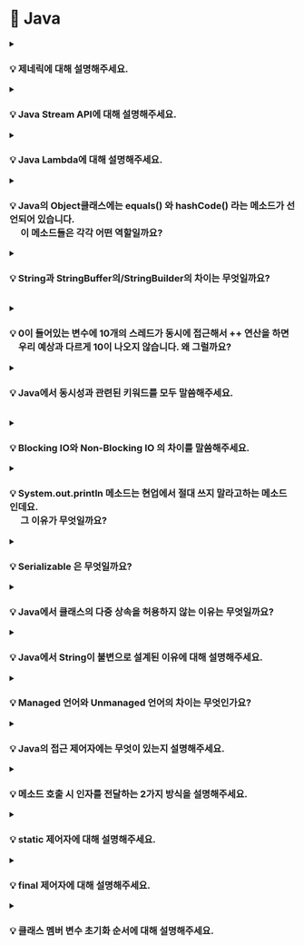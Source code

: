 # 📃 Java


<details>
<summary><strong><h3> 💡 제네릭에 대해 설명해주세요. </h3></strong></summary>
<div markdown="1">

    클래스나 메소드에서 사용할 내부 데이터 타입을 컴파일 시에 미리 지정하는 방법

### 📌 제네릭은 왜 사용하나요?
- 제네릭은 컴파일 타임에 타입 검사를 실행하기 때문에, <strong>런타임에 타입 안정성</strong>을 보장한다.  
    (런타임에 발생할 수 있는 ClassCastException을 컴파일 타임에서 체크 가능)

- 제네릭은 미리 타입을 지정하기 때문에, 런타임 시점에서 반환 값에 대한 타입 변환 및 타입 검사에 들어가는 오버헤드를 줄일 수 있다.

<br>

### 📌 제네릭의 변성에 대해 설명해주세요.

    🔥 제네릭은 기본적으로 무공변이다.

    어떠한 T 타입의 공변성을 허용하려면 <? extend T>를 사용한다.
    어떠한 T 타입의 반공변성을 허용하려면 <? super T>를 사용한다.

<br>

### 📌변성과 공변/반공변/무공변에 대해 설명해주세요.

<strong>변성</strong>은 타입의 상속 계층 관계에서 서로 다른 타입 간에 어떤 관계가 있는지를 나타태는 지표이다.

<br>

<strong>공변</strong> : `S` 가 `T` 의 하위 타입이면,
`List<S>` 는 `List<T>` 의 하위 타입이다.

<strong>반공변</strong> : `S` 가 `T`의 하위 타입이면,
T[] 는 S[] 의 하위 타입이다. (공변의 반대) 
`List<T>` 는 `List<S>` 의 하위 타입이다. (공변의 반대)

<strong>무공변</strong> : `S` 와 `T` 는 서로 관계가 없다.
`List<S>` 와 `List<T>` 는 서로 다른 타입이다.

<br>

</div>
</details>

<details>
<summary><strong><h3> 💡 Java Stream API에 대해 설명해주세요.</h3></strong></summary>
<div markdown="1">
</div>

    Stream API는 컬렉션 / 배열에 저장된 요소들을 하나씩 참조하면서 반복적으로 처리할 수 있는 기능을 제공한다.


<br>

### 📌 Java Stream API의 특징에는 무엇이 있나요?


### 1️⃣ 원본의 데이터를 변경하지 않는다.
    Stream API는 원본 데이터를 복사하여 별도의 Stream을 생성하기 때문에 원본 데이터를 변경하지 않는다.


### 2️⃣ Stream은 일회용이다.

    재 사용이 가능한 Collection과 달리, Stream API는 일회용이다.  

만약 닫힌 Stream을 재 사용한다면 IllegalStateException이 발생하게 되므로, 재 사용이 필요한 경우에는 Stream을 다시 생성해주어야 한다.

<br>


### 3️⃣ 내부 반복으로 작업을 처리한다.
외부 반복을 통해 작업하는 Collection과 달리, Stream은 <strong>내부 반복</strong>을 통해 작업을 수행한다.

![Alt text](image-2.png)

    🔥 내부 반복자는 멀티 코어 CPU를 최대한 활용하기 위해, 요소들을 분배시켜 병렬적으로 작업 할 수 있다.

![Alt text](image-3.png)

<br>

### 4️⃣ Stream은 쉬운 병렬 처리를 지원한다.
    parallelStream() 메소드를 호출하여 병렬 Stream을 생성함으로써 손쉽게 병렬 처리할 수 있다.


### 5️⃣ Stream은 지연 연산을 수행한다.

    데이터 처리를 필요로 할 때까지 연산을 지연시키고, 필요한 연산만 수행하여 성능을 최적화할 수 있다.

<br>

스트림 파이프라인을 실행하게 되면 JVM은 곧바로 스트림 연산을 실행시키지 않는다.  

<br>


최소한의 필수적인 작업만을 수행하고자, 즉 지연 연산을 위한 준비작업을 수행한다. 
1. 스트림 파이프라인이 어떠한 중간 연산과 최종 연산으로 구성 되어 있는지 검사한다.  

2. 검사 결과를 바탕으로 JVM은 어떠한 방식으로 최적화를 진행할지 미리 계획하고, 그 계획에 따라 스트림의 개별 요소에 대한 스트림 연산을 수행하게 된다.
   
<br>

🔥 스트림에서 제공하는 최적화 전략으로는 <strong>루프 퓨전</strong>과 <strong>쇼트 서킷</strong>이 대표적이다.

<br>
<details>
<summary><strong>[루프 퓨전]</strong></summary>
<div markdown="1">

<br>

    Stream 파이프라인에서 연속적으로 체이닝된 복수의 스트림 연산을 하나의 연산 과정으로 병합시키는 방법
</div>
</details>

<br>
<details>
<summary><strong>[쇼트 서킷]</strong></summary>
<div markdown="1">
<br>

    불필요한 연산을 의도적으로 수행하지 않음으로써 실행 속도를 높이는 기법
    
    Ex) limit과 같은 쇼트 서킷 연산을 활용하여 스트림의 일부 요소들에 대한 연산을 완전히 생략한다.


<br>

</div>
</details>

<br>
<br>


### 📌 Stream과 for-loop의 성능 차이를 비교해 주세요.

    🔥 일반적으로 for-loop이 Stream보다 빠르다.


<br>

**🤷🏻‍♀️ 왜 for문이 더 빠를까?**

1. Stream은 <strong>매개변수를 통한 값 복사</strong>를 통해 원본 데이터의 불변성을 지원한다.  

    이로 인해 메모리 사용 증가, 복사로 인한 오버헤드 등으로 속도가 상대적으로 느리다.

<br>

2. <strong>Stream은 내부 최적화가 상대적으로 부족하다.</strong> 
   
    for-loop는 오래 전부터 사용되온 문법이기 때문에,
    for-loop에 대한 JIT Compiler의 내부 최적화가 잘 되어있는 반면
    
    Stream은 Java8 이후에 도입된 기능으로, 상대적으로 내부 최적화가 부족하기 때문이다.

<br>

### Stream 사용 시, for-loop 대비 속도 손실을 줄이려면

✅ Collection이 되는 스트림 소스의 크기가 충분히 크거나,     

✅ 컴퓨팅 연산이 CPU-intensive할 정도로 비용이 매우 비싸거나,    

✅ 병렬 스트림을 사용한다면, 스트림 소스인 Collection은 split하기 쉬운 자료 구조여야 하며, 연산이 stateful하지 않아야 한다.

<br>

🔥 가독성 / 유지 보수의 측면과 성능적인 측면을 고려해서 for-loop 또는 Stream을 선택해 사용하자.

<br>
</details>


<details>
<summary><strong><h3> 💡 Java Lambda에 대해 설명해주세요. </h3></strong></summary>
<div markdown="1">
<br>
    
    🔥 함수를 하나의 식으로 표현한 것

<br>

-  **[특징]**
   - 람다식 내에서 사용되는 지역변수는 final이 붙지 않아도 상수로 간주된다.
   - 람다식으로 선언된 변수 명은 다른 변수명과 중복될 수 없다.

<br>

-  **[장점]**  

   <strong> 🤷🏻‍♀️ Java Lambda는 왜 만들어졌고, 어느 때 주로 사용할까요? </strong>

   - 개발자의 의도가 명확히 드러나 가독성이 높아진다.
   - 함수를 만드는 과정 없이 한번에 처리할 수 있어 생산성이 높아진다.
   - 병렬 처리가 용이하다.

<br>

- **[단점]**
  -  람다를 사용하면서 만든 익명 함수는 재 사용이 불가능하다.
  - 디버깅 시 함수 콜 스택 추적이 다소 어렵다

<br>
<br>

### 📌 람다가 사용하는 지역변수는 왜 Effectively Final 이어야 하는가?

<br>

    🔥 지역 변수가 스택에 저장되기 때문에 람다식에서 외부 지역 변수 값을 바로 참조하는 것에 제약이 있어 복사된 값을 이용하게 되는데,   
       이때, 멀티 쓰레드 환경에서 복사 될/복사된 값이 변경 가능 할 경우 이로 인한 동시성 이슈에 대응할 수 없기 때문이다.

<br>
<br>


람다식에는 다음과 같은 규칙이 존재한다.

    1️⃣ 람다식은 외부 block 에 있는 변수에 접근할 수 있다.
    2️⃣ 외부 block 에 있는 변수가 지역 변수 일 경우 final 혹은 *effectively final 인 경우에만 접근이 가능하다

<br>

<details>
<summary><strong>[effectively final]</strong></summary>
<div markdown="1">

<br>

Java 8 에 추가된 syntactic sugar 일종으로, 초기화 된 이후 값이 한번도 변경되지 않았다면 effectively final 이라고 할 수 있다. 


effectively final 변수는 final 키워드가 붙어있지 않았지만 final 키워드를 붙힌 것과 동일하게 컴파일러에서 처리한다. 

</div>
</details>


<br>
<br>


외부 변수로 지역 변수를 이용하는 람다식(Local Capturing lambda)은 다음과 같은 특징이 있다.

<strong>1️⃣ 람다식에서 사용되는 외부 지역 변수는 복사본이다.</strong>   

    → 메소드 내 지역 변수를 참조하는 람다식을 리턴하는 메소드가 있을 경우, 메소드 block 이 끝나면 지역 변수가 스택에서 제거 되므로 추후에 람다식이 수행될 때 참조할 수 없다.
    → 지역 변수를 관리하는 스레드와 람다식이 실행되는 스레드가 다를 수 있다.

<br>

<strong>2️⃣ 🔥 final 혹은 effectively final인 지역 변수만 람다식에서 사용할 수 있다. </strong>

    람다식이 어떤 쓰레드에서 수행될지는 미리 알 수 없다. 
    이 얘기는 곧 외부 지역 변수를 다루는 쓰레드와 람다식이 수행되는 쓰레드가 다를 수 있다는 의미이다.
    
    지역 변수 값을 제어하는 스레드 A, 람다식을 수행되는 스레드 B 가 있다고 가정했을 때 문제는 다음과 같다.

    🙄 람다식에서 사용되는 외부 지역 변수 값이 가장 최신 값으로 복사되어 전달 됐는지 확신할 수 없다.
    왜냐하면 지역 변수는 변경될 수 있고, 지역 변수를 스레드 간에 동기화 해주는 것은 불가능 하기 때문이다. 

    이러한 문제점을 피하기 위해 람다에서 사용되는 외부 지역 변수는 전달되는 복사본이 변경되지 않은 최신 값 임을 보장하기 위해 fianl 혹은 effectively final 이어야 한다.


<br>

</div>
</details>



<details>
<summary><strong><h3> 💡 Java의 Object클래스에는 equals() 와 hashCode() 라는 메소드가 선언되어 있습니다.   
<br> &nbsp;&nbsp; &nbsp; 이 메소드들은 각각 어떤 역할일까요? </h3></strong></summary>
<div markdown="1">

<br>

    equals()는 두 객체의 동일성을 판별한다.
    hashCode()는 객체의 주소를 해싱하여 해시 값을 만든 후 반환한다.

- 두 객체의 <strong>주소</strong>가 같다면 두 객체는 <strong>동일</strong>하다.  
-  두 객체의 <strong>논리적 지위</strong>가 같다면 두 객체는 <strong>동등</strong>하다.

<br>

### 📌hashCode() 를 잘못 오버라이딩하면 Hash Collection의 성능이 떨어질 수가 있습니다. <br> &nbsp; &nbsp; &nbsp;어떤 케이스일 때 그럴 수 있을까요?

    equals()만 오버라이딩 한 경우, 두 객체가 equals()로 동등하지만 hashCode() 값이 다르다면 서로 다른 버킷에 저장될 수 있다.  
    ➡ 버킷에 저장되는 객체의 수 증가 
    ➡ equals() 비교를 수행하는 불필요한 연산도 증가
    ➡ Hash Collection의 조회 성능 저하


🔥 따라서, equals() 메서드를 오버라이딩한 경우에는 반드시 hashCode() 메서드도 함께 오버라이딩 해야한다.

<br>

<details>
<summary><strong>[ Hash Collection과 Hash 충돌 ]</strong></summary>
<div markdown="1">
<br>

Hash Collection은 **<key, value>** 형태로 데이터를 저장한다. 

버킷의 크기(M)는 한정되어 있기 때문에  **`hashCode()`** 를 이용해 key 값을 기준으로 만들어진 해시 값을 M으로 나눈 나머지를 버킷의 인덱스로 사용한다

`int index = x.hashCode() % M;`

<br>

따라서, **해시 충돌**이 발생할 수 있다. 

해시 충돌이 발생할 경우,

- jdk 8 이전 : Linked List 활용한다.

![Alt text](image-4.png)

<br>

- jdk 8 이후: Linked List와 Red Black Tree를 활용한다.  
(충돌 개수가 8개 초과이면 Tree로 변경,    
 &nbsp; 충돌 개수가 6개 미만이면 Linked List로 변경)

![Alt text](image-5.png)


<br>

버킷의 특정 인덱스에 해시 충돌이 존재하는 경우, **`equals()`** 메소드가 사용된다.

<br>

✅ 해시 충돌 상황에서, 객체를 삽입하는 경우

- equals()가 true인 객체가 있다면 해당 객체를 덮어쓴다.  
- equals()가 true인 객체가 없다면, 해당 Entry를 추가한다.  

<br>

✅ 해시 충돌 상황에서, 객체를 조회하는 경우

- equals()가 true인 객체가 있다면 해당 객체를 반환한다.  
- equals()가 true인 객체가 없다면, null을 반환한다.  

<br>
<br>
<br>

</div>
</details>

</div>
</details>


<details>
<summary><strong><h3> 💡 String과 StringBuffer의/StringBuilder의 차이는 무엇일까요?  </h3></strong></summary>
<div markdown="1">

<br>

    String은 불변 클래스이기 때문에 매 연산 시마다 새로운 문자열을 가진 String 인스턴스가 생성되지만,

    StringBuffer / StringBuilder는 가변 클래스이기 때문에 새로운 인스턴스의 생성 없이 문자열 연산이 가능하다.

<br>
<details>
<summary><strong>[ 더 알아보기 ]</strong></summary>
<div markdown="1">
<br>

String 자료형 만으로도, +연산이나 concat()으로 문자열을 추가할 수 있다.   
하지만, 기본적으로 **String 객체는 불변 클래스**이기 때문에 concat()은 동작 수행 후 매번 새로운 String 인스턴스를 반환하고,  
이는 자원 낭비와 성능 저하를 야기한다.

<br>

StringBuffer나 StringBuilder의 경우 버퍼의 크기를 유연하게 조절하는 **가변 클래스**이다.  
두 클래스는 내부적으로 버퍼(buffer)라고 하는 독립적인 공간을 가지기 때문에 버퍼 내에서 문자열 연산을 할 수 있도록 설계되어 있다.  
따라서, 자원 낭비가 없고, 연산 속도도 매우 빠르다는 특징이 있다.  
</div>
</details>

<br>
<details>
<summary><strong>[ 성능을 고려한 문자열 자료형 선택 ]</strong></summary>
<div markdown="1">
<br>

StringBuffer나 StringBuilder를 생성할 경우, buffer의 크기를 지정해줘야 한다.

StringBuffer나 StringBuilder에서 문자열 연산을 할 경우, 마찬가지로 버퍼의 크기를 조절하는 내부적인 연산이 필요하므로,  
많은 양의 문자열 수정이 아니라면 String 객체를 사용하는것이 오히려 나을 수 있다.  
또한, String 클래스는 크기가 고정되어 있으므로 단순한 조회 연산에서는 StringBuffer나 StringBuilder 클래스보다 빠르다.

즉, 문자열 연산 작업이 많을 경우에는 StringBuffer나 StringBuilder를, 그렇지 않은 경우에는 String을 사용하는 것이 좋다.
</div>
</details>

<br>

### 📌 StringBuffer와 StringBuilder의 차이는 무엇일까요?

<br>
    
     ✅ StringBuffer는 동기화를 지원하므로, 멀티 스레드 환경에서 안전하다.
     ✅ StringBuilder는 동기화를 지원하지 않으므로, 싱글 스레드 환경에서의 사용을 가정한다.

<br>

<strong> 🔥 StringBuffer는 메소드에서 synchronized 키워드를 사용하기 때문이다.</strong>
<br>
<details>
<summary><strong>[ Java의 synchronized 키워드 ]</strong></summary>
<div markdown="1">
<br>

synchronized 키워드는 여러 스레드가 동시에 공유 자원에 접근할려고 할 때,   
현재 데이터를 사용하고 있는 스레드를 제외한 나머지 스레드들이 데이터에 접근할 수 없도록 막는 역할을 수행한다.
</div>
</details>


<br>
<br>

### 📌 왜 동기화(synchronized)가 걸려있으면 느린걸까요?
<br>

동기화된 코드 블록이나 메서드는 여러 스레드 간에 상호배제를 위해 <strong>락(lock)</strong>을 사용한다.

1️⃣ 락을 획득하고 반환하는 과정, 스레드 간의 대기 및 깨움 작업 등은 프로그램의 실행 속도를 느리게 만들 수 있다.   

2️⃣ 동기화된 코드에서는 스레드 간의 경합이 발생하여 성능에 영향을 미칠 수 있다.

<br>

### 📌 싱글 스레드로 접근한다는 가정하에선 "StringBuffer" 와 "StringBuilder" 의 성능이 똑같을까요?
    
<br>    


싱글 스레드에서는 스레드 간의 경합이 발생하지 않지만, synchronized 키워드로 동기화된 블록에 진입할 경우,  
<strong>여전히 락을 획득하고 작업을 수행한 후 락을 반환하는 과정</strong>을 거치기 때문에 추가적인 <strong>오버헤드</strong>를 초래한다.

<br>

🔥 따라서, 싱글 스레드 환경에서는 StringBuilder의 성능이 더 좋다.

<br>

    🤷🏻‍♀️ 흐음 포인트)

    싱글 스레드 환경이거나, 비동기를 사용할 일이 없으면 StringBuilder를 쓰는 것이 이상적이라 할 수 있다.
    하지만 현업에서, 자바 어플리케이션은 대부분 멀티 스레드 환경에서 돌아가기 때문에 Thread Safe를 지원하는 StringBuffer로 통일하여 코딩하는것이 좋다. 
    (StringBuffer 와 StringBuilder 속도 차이는 미미하다고 한다.)

</div>
</details>

<br>


<details>
<summary><strong><h3> 💡 0이 들어있는 변수에 10개의 스레드가 동시에 접근해서 ++ 연산을 하면 <br> &nbsp; &nbsp; 우리 예상과 다르게 10이 나오지 않습니다. 왜 그럴까요? </h3></strong></summary>
<div markdown="1">

    🔥 여러 스레드가 동시에 변수에 접근하여 증가 연산을 수행할 때, 
       경쟁 상태(race condition)로 인해 예상과 다른 결과가 나타날 수 있다.

<br>
    
### 📌 경쟁 상태는 무엇인가요?
    
    🔥 경쟁 상태는 여러 스레드가 공유된 자원에 동시에 접근할 때 발생하는 문제이다.

    예를 들어, 여러 스레드가 동시에 변수에 접근하여 값을 증가시키는 경우,
    스레드 간의 실행 순서나 시간 차 등에 따라 의도하지 않은 결과가 발생할 수 있다.
    
<br>


### 📌 ++ 연산은 구체적으로 어떤 행위들로 이루어져 있을까요?

++ 연산은 다음 세 가지 단계로 구성된다.
  
   1. 메모리에서 해당 값을 가져온다.  
   2. 해당 값에 1을 더한다.  
   3. 더한 값을 메모리에 덮어 씌운다.  

<br>

➡ 이 단계들은 각각의 스레드에 의해 수행되지만, 스레드들은 **동시에** 이러한 단계를 수행한다.  
➡  따라서, 이러한 상황에서 **스레드 간의 실행 순서와 시간 차**에 따라 예상과 다른 결과가 나타날 수 있다.

<br>

### 📌 이 문제를 해결하려면 어떻게 해야할까요?

    🔥 경쟁 상태를 해결하기 위해 동기화 기법을 사용할 수 있다.

**동기화**를 통해 스레드 간 **상호 배제**를 보장하고, 정확한 실행 순서를 유지할 수 있다.     
<br>

예를 들면, **상호 배제**를 위해 **락(lock)** 이라는 동기화 기법을 사용하여 한 번에 하나의 스레드만 변수에 접근하도록 제어할 수 있다.   
(+ 다른 동기화 기법으로는 세마포어와, 뮤텍스가 있다.)


<br>

### 📌 `synchronized` 키워드는 이 문제를 어떻게 해결하는걸까요?

    1️⃣ `synchronized` 키워드를 사용하면 메소드나 코드 블록을 동기화할 수 있다.  
    2️⃣ 동기화된 메소드나 코드 블록에는 오직 하나의 스레드만 접근할 수 있으며, 다른 스레드는 대기 상태에 있게 된다.  
    3️⃣ 진입한 스레드가 연산을 수행하고 나면, 다른 스레드들은 대기 상태에서 벗어나서 순차적으로 실행된다.  

    ➡ 이를 통해 스레드 간의 경쟁 상태를 방지하고, 정확한 실행 순서를 유지할 수 있다.

<br>
<br>

</div>
</details>

<details>
<summary><strong><h3> 💡 Java에서 동시성과 관련된 키워드를 모두 말씀해주세요. </h3></strong></summary>
<div markdown="1">

    🔥 동시성과 관련된 예약어에는 synchronized와 volatile가 있다.

<br>

### 📌 **`volatile` 키워드는 어떤 키워드일까요?**

<br>

volatile 키워드는 변수를 '**Main Memory**에 저장하겠다고 명시하는 것이다.  
→ avolatile 키워드는 Java 변수를 Main Memory에 저장하고, 읽어오기 때문에, **변수 값 불일치 문제**를 해결할 수 있다. **(가시성 보장 O)**

<br>

### 📌 **`volatile`** 키워드는 `가시성`을 보장해준다고 하는데, 이게 어떤 말일까요?

<br>

**🤷🏻‍♀️ `volatile` 키워드를 사용하지 않는다면?**

멀티 스레드 환경에서는 작업을 수행하는 동안, `성능 향상`을 위해 Main Memory에서 읽은 변수 값을 CPU Cache에 저장한다.  
따라서, 각 CPU Cache에 저장된 값이 다르기 때문에 스레드가 변수 값을 읽어올 때 **변수 값 불일치 문제**가 발생하게 된다. **(가시성 보장 X)**

![Alt text](image-7.png)


<br>


**[ 동기화의 기능 ]**

1. 배타적 실행을 보장한다. (**상호 배제** ⇒ **`syncronized`**)

2. 한 스레드에서 발생한 변수의 변경 사항이 다른 스레드에게 즉시 반영되어        
    최신 값을 얻을 수 있도록 한다. (**가시성** ⇒ **`volatile`**)

🔥  
**`syncronized`** **상호 배제**와 **가시성**을 모두 지원한다.  
⇒ lock을 통해 상호 배제 지원  
⇒ 코드 블록에 진입하기 전 CPU Cache와 Main Memory 값을 동기화 하여 가시성 지원

**`volatile` 가시성**만을 지원한다.  
⇒ 변수에 대한 read / write작업이 **Main Memory**에서 이루어짐을 명시하여 가시성 지원


<br>

### 📌 volatile은 어떤 상황에서 쓸 수 있을까요?

   1. 멀티 스레드 환경에서 하나의 스레드만 변수를 read / write하고, 나머지 스레드는 read만 하는 상황에서   
**가시성**을 보장해야 할 때 사용한다.  
    ⇒  여러 스레드가 write하는 상황에서 **`volatile`** 는 적합하지 않으며, 이 경우 **`synchronized`** 를 사용해 상호 배제를 보장해야 한다.

   2. CPU Cache보다 Main Memory 에서 read / wirte 비용이 더 크기 때문에 **가시성**을 보장해야 하는 경우에만 **`volatile`** 를 사용하는 것이 좋다.


   3. **`volatile`** 로 선언된 변수가 있는 코드는 최적화되지 않으므로, **가시성**이 중요한 경우에만 사용하는 것이 좋다.


</div>
</details>

<br>


<details>
<summary><strong><h3> 💡 Blocking IO와 Non-Blocking IO 의 차이를 말씀해주세요. </h3></strong></summary>
<div markdown="1">
<br>

    어떤 스레드가 I/O 작업을 요청한 경우,
    Blocking I/O ➡ I/O 작업이 완료될 때까지 대기하면서 다른 작업을 수행하지 못한다.
    Non-Blocking I/O ➡ I/O 작업을 시작한 후에도 다른 작업을 수행할 수 있다.

<br>

### 📌 Blocking I/O 가 일어나면 스레드에는 무슨 일이 생길까요?

    1️⃣ 스레드가 블로킹 I/O 작업을 요청한다.
    2️⃣ 커널은 I/O 작업을 시작하도록 요청받는다.
    3️⃣ 해당 스레드는 I/O 작업의 완료를 기다리는 동안 대기 상태에 머무르게 된다.  
    4️⃣ I/O 작업이 완료되면 커널은 스레드에게 작업 결과를 반환한다.
    5️⃣ 스레드는 작업 결과를 받아온 후 다음 동작을 수행한다.  


<br>

### 📌 스레드가 멈춰있는 동안 CPU는 어떻게 될까요?  

<br>

### 🤷🏻‍♀️ 블로킹 I/O가 발생하여 스레드가 대기 상태에 머물러 있는 동안..
<hr>

### **싱글 스레드 환경에서는,**  
다른 작업을 수행할 수 있는 스레드가 없으므로, **CPU는 아무 작업도 수행하지 않는다.**    
I/O 작업이 완료되면 스레드는 작업 결과를 받아온 후 다음 동작을 수행한다.

<br>

### **멀티 스레드 환경에서는,**  
CPU는 **다른 실행 가능한 스레드에게 CPU 시간을 할당하여 다른 작업을 수행한다.**    
I/O 작업이 완료된 스레드는 실행 대기 상태로 전환되어 CPU 시간을 기다리다가,  
CPU 스케줄러가 해당 스레드에게 CPU 시간을 할당할 때, 작업 결과를 받아온 후 다음 동작을 수행한다.

<br>

### 📌 스레드를 늘리면 단점이 무엇일까요?

- 자원 사용량 증가
- 컨텍스트 스위칭 비용 증가
- 관리 및 디버깅의 어려움


<br>

<details>
<summary><strong>[ 톰캣은 어떻게 Blocking I/O 방식을 사용하면서도 CPU 활용을 향상 시키고,  많은 스레드 사용의 단점을 극복했을까? ]</strong></summary>
<div markdown="1">

<br>

**톰캣은 일반적으로 Blocking I/O 방식을 사용하기 때문에 CPU 활용을 향상시키기 위해 수백 개의 스레드를 활용한다.**

그러나 스레드를 너무 많이 생성하는 것은 위와 같은 단점을 가질 수 있다.

이를 극복하기 위해 톰캣은 **스레드 풀(Thread Pool)** 을 활용한다.  
스레드 풀을 통해 미리 생성된 스레드들을 관리하고, 요청이 들어올 때마다 해당 스레드를 할당하여 작업을 처리한다.   
작업 처리가 완료되면 스레드는 풀로 반환되어 재사용 된다.

스레드 풀을 사용함으로써 스레드 생성 및 제거에 따른 오버헤드를 줄이고, 자원을 효율적으로 활용할 수 있다.   
또한, 스레드 관리와 디버깅이 용이해지며 작업 처리를 조절할 수 있는 작업 큐와의 결합도 가능하다.

<br>
<br>
<br>

</div>
</details>
  
</div>
</details>



<details>
<summary><strong><h3> 💡 System.out.println 메소드는 현업에서 절대 쓰지 말라고하는 메소드인데요. <br> &nbsp;&nbsp;&nbsp;&nbsp; 그 이유가 무엇일까요? </h3></strong></summary>
<div markdown="1">

<br>

    System.out.println()은 Java에서 표준 출력을 위해 사용되는 메서드 중 하나로,

    ✅ Blocking I/O 방식으로 작동한다.
    ✅ println()에서 내부적으로 호출하는 newLine()은 syncronized 메소드이다.

<br>

이러한 이유로, 현업에서는 System.out.println 대신 **Log4j나 SLF4J와 같은 로깅 프레임워크**를 사용하는 것이 권장된다.  

로깅 프레임워크는 출력 레벨을 설정할 수 있어서 필요한 정보만 출력할 수 있으며, 출력 방법도 다양하게 설정할 수 있어서 유연성이 높다.   
또한, 멀티스레드 환경에서도 안전하게 사용할 수 있다.


<br>

### 📌 synchronized 가 Blocking IO 와 만나면 어떻게 환장의 성능하락을 만들 수 있는걸까요?  

<br>

synchronized 블록은 한 번에 하나의 스레드만이 진입할 수 있는 **임계 영역**으로 제한되고,   
**synchronized 블록 내에서 Blocking I/O 호출이 발생하면** 스레드는 해당 I/O 작업이 완료될 때까지 기다려야 한다.    

syncronized 블록은 임계 영역이므로, **다른 스레드 역시 해당 블록에 접근할 때 대기**해야 한다.  
결과적으로, 다른 스레드들은 해당 블록에 접근하기 위해 블로킹 작업이 완료될 때까지 기다려야 하므로 CPU 자원이 낭비되며,   
프로그램의 처리량이 감소할 수 있다.  

특히, Blocking I/O를 자주 수행하거나, 많은 스레드가 동시에 Blocking I/O를 사용하는 경우 이러한 성능 저하가 더욱 두드러질 수 있다.

<br>
<br>


</div>
</details>




<details>
<summary><strong><h3>💡 Serializable 은 무엇일까요? </h3></strong></summary>
<div markdown="1">
<br>

    🔥  자바 직렬화 기능을 사용할 수 있도록 하는 마커 인터페이스이다.
    
<br>


### 📌 직렬화 / 역직렬화란 무엇인가요?

    🔥 객체를 바이트 스트림으로 변환하는 과정을 직렬화라고 한다.
       반대로, 바이트 스트림을 객체로 변환하는 과정은 역직렬화라고 한다.  

<br>

### 📌 직렬화의 포맷엔 무엇이 있을까요?

    JSON, XML, ETC ....

</div>
</details>


<details>
<summary><strong><h3> 💡 Java에서 클래스의 다중 상속을 허용하지 않는 이유는 무엇일까요?</h3></strong></summary>
<div markdown="1">

<br>

    🔥 클래스의 다중 상속을 지원하면 다이아몬드 문제가 발생할 수 있기 때문이다.


![Alt text](image-9.png)

1️⃣ Person 클래스는 추상 클래스로, **`walk()`** 라는 추상 메소드를 정의하고 있다고 가정하자.  
2️⃣ Father 클래스와 Mother 클래스는 Person 클래스를 상속받아, **`walk()`** 라는 추상 메소드를 오버라이딩하여, 각각 구현하고 있다.  
3️⃣ Child 클래스가 Fater 클래스와 Mother 클래스를 다중 상속 받고 있다면?   
4️⃣  Child 클래스의 walk()는 Father 클래스의 walK()와 Mother 클래스의 walk() 중 어떤 것을 상속 받아야 할까? 🤷🏻‍♀️

➡ **`컴파일 에러`**
### **다이아몬드 문제 🙄** 

 <br>


### 📌 인터페이스는 다중 상속이 가능한데, 클래스만 다중 상속을 허용하지 않은 이유가 있을까요?

    ✅ 클래스의 경우
    다중 상속 시 메소드의 구현 내용 충돌로 인해 다이아몬드 문제가 발생할 소지가 있지만 

    ✅ 인터페이스의 경우
    메소드의 선언부만 작성하고 구현부는 작성하지 않기 때문에,
    다중 상속으로 메소드가 겹치더라도 실질적인 구현은 클래스에서 담당하므로
    다이아몬드 문제가 발생할 소지가 없다.
    
    이러한 이유로, 인터페이스는 다중 상속이 허용되고, 클래스는 다중 상속이 허용되지 않는다.

</div>
</details>


<details>
<summary><strong><h3> 💡 Java에서 String이 불변으로 설계된 이유에 대해 설명해주세요. </h3></strong></summary>
<div markdown="1">


### 1️⃣ **String Constant Pool**

Java에서 String은 자주 사용되는 자료형이다.

따라서, Java에서는 JVM에 **String Constant Pool**이라는 독립적인 영역을 만들어 문자열 리터럴을 저장한다.   
Java에서 문자열은 불변이기 때문에, JVM은 각 문자열 리터럴의 복사본 하나만 **String Constant Pool**에 저장하여 문자열에 할당된 메모리 양을 최적화 한다.

**`문자열 리터럴을 캐싱하고 재사용`** 하면 **힙 공간을 많이 절약**하고, 성능 상의 이점을 얻을 수 있다.

![Alt text](<Untitled (18).png>)


### 2️⃣ **보안**

String 자료형은 사용자 이름, 암호, 연결 URL, 네트워크 연결 등과 같은 민감한 정보를 저장하기 위해 Java 애플리케이션에서 널리 사용 되고 있다.   

따라서, 만일 String 객체가 불변이 아니라면 **보안 상의 큰 문제를 야기**할 수 있다.


### 3️⃣ **Thread-safe**

String 객체는 불변 객체로, 내부 상태를 변경할 수 없으므로, 동시에 여러 스레드가 해당 객체에 접근하더라도 스레드 간의 동기화 문제가 발생하지 않는다. 따라서 추가적인 동기화 메커니즘을 구현할 필요가 없어진다.  

스레드가 문자을 변경하면 문자열 리터럴을 수정하는 대신 **String Constant Pool**에 새 문자열 리터럴이 생성되기 때문에 스레드 안전성을 보장할 수 있다.


<br>
<br>

### 📌 new String()과 리터럴 문자열("")의 차이에 대해 설명해주세요.

    new String()은 새로운 문자열 객체를 힙 영역에 할당한다.  
    리터럴 문자열("")은 힙 영역 내부의 String Constant Pool에 저장된다.  

    new String()은 새로운 String 객체를 생성한다.  
    리터럴 문자열("")은 이미 String Constant Pool에 있는 동일한 값을 가진 문자열을 참조한다.  

    new String()은 객체를 생성하는 추가적인 오버헤드가 발생한다.  
    리터럴 문자열("")은 String Constant Pool에서 문자열을 찾기 때문에 빠르게 접근할 수 있다.   


<details>
<summary><strong>[String Constant Pool도 GC의 대상이 될까?]</strong></summary>
<div markdown="1">

<br>

String Constant Pool은 원래 Permanent 영역에 위치했었는데,   
이 영역은 사이즈가 고정된 메모리 영역이기 때문에 종종 OOM(Out Of Memory)문제가 발생했다고 한다.  

이러한 이유로, Java 8부터는 Heap 영역으로 위치를 옮겼고, String Constant Pool에 존재하는  
**참조되지 않는** 문자열은 GC의 대상이 될 수 있게 되었다.


</div>
</details>

<br>

### 📌 String에서 equals()와 == 의 차이점은 무엇인가요?

<br>

    🙋🏻‍♀️ String에서 ...

    equals()는 비교하고자 하는 두 대상의 값이 같은지 판별한다.
    == 연산자는 비교하고자 하는 두 대상의 주소 값이 같은지 판별한다.


    String str1 = "Hello";
    String str2 = "Hello";
    🔥 str1과 str2는 문자열 리터럴이므로, 동일한 주소를 참조한다.
    🔥 str1과 str2는 동일한 값을 가진다.

    String str3 = new String("Hello");
    String str4 = new String("Hello");
    🔥 str3과 str4는 "Hello"라는 값을 가진 각각의 객체가 생성된다.
    ➡ str3과 str4가 참조하는 주소는 다르다.
    🔥 str3과 str4는 동일한 값을 가진다.

    System.out.println(str1 == str2); // true

    System.out.println(str3 == str4); // false
    System.out.println(str3.equals(str4)); // true

    System.out.println(str1 == str3); // false
    System.out.println(str3.equals(str1)); // true

</div>
</details>

<details>
<summary><strong><h3> 💡 Managed 언어와 Unmanaged 언어의 차이는 무엇인가요? </h3></strong></summary>
<div markdown="1">

<br>

> 🔥  [ 분류 기준 ] **→** Heap 영역 관리 주체



### Managed 언어  
런타임 환경이 Heap 영역을 관리한다.    
ex) Java, Python, C#


### Unmanaged 언어
개발자가 직접 Heap 영역을 관리한다.  
ex) C, C++


<br>


### 📌 각각의 장단점을 설명해주세요.

### Managed 언어  

**😉 장점**
- **편리성**   
메모리 할당과 해제를 개발자가 직접 관리하지 않아도 되므로 개발이 간편하다.  

- **이식성**  
실행 환경에 맞춰서 코드를 컴파일하므로, 여러 플랫폼에서 동일한 코드를 실행할 수 있다.

- **안정성**
메모리 관리를 런타임 환경에 위임하기 때문에 메모리 누수 문제에서 보다 자유롭다.

<br>

**😅 단점**
- **성능**    
메모리 관리를 런타임 시스템에 위임하기 때문에 실행 속도가 상대적으로 느릴 수 있다.

- **제한**   
    - 개발자가 직접 메모리를 제어할 수 있는 자유도가 상대적으로 제한된다.
    - 메모리 해제 시점을 정확하게 예측하거나 제어할 수 없다.

<br>

### Unmanaged 언어

**😉 장점**
- **성능**   
직접 메모리를 제어하기 때문에 실행 속도가 빠르다.

- **자유도**  
개발자가 메모리를 직접 제어하므로, 더 많은 기능과 최적화가 가능하다.

- **시스템 레벨 접근**  
하드웨어와 직접 상호작용해야 하는 시스템 프로그래밍에 적합하다.

<br>

**😅 단점**
- **이식성**    
 특정 플랫폼에 종속적이므로, 다른 플랫폼으로 이식하기 어려울 수 있다.

- **안정성**   
개발자의 부주의로 인해 메모리 누수, 포인터 오류 등이 발생할 수 있다.

<br>

</div>
</details>

<details>
<summary><strong><h3> 💡 Java의 접근 제어자에는 무엇이 있는지 설명해주세요. </h3></strong></summary>
<div markdown="1">
<br>

![Alt text](image-10.png)

**private** : 같은 클래스 내에서만 접근 가능   
**default** : 같은 패키지 내에서만 접근 가능 (접근 제어자를 명시하지 않은 경우의 기본 값)  
**protected** : 같은 패키지 내에서, 그리고 다른 패키지의 자식 클래스에서 접근 가능  
**public** : 접근 제한 X


<br>

<details>
<summary><strong>[ 접근 제어자를 사용하는 이유]</strong></summary>
<div markdown="1">

- **캡슐화**  
    접근 제어자를 통해 **클래스의 내부 구현을 외부에 감추고, 외부에서 직접적으로 접근할 수 없게 함**으로써 캡슐화를 구현할 수 있다.   

    → 코드의 안정성과 유지보수성 향상

- **정보 은닉**  
    접근 제어자를 사용하여 내부 구현의 세부 사항을 숨길 수 있다.  

    이렇게 하면 클래스의 사용자들은 클래스 내부 구현에 대한 세부 정보를 알 필요 없이 공개된 인터페이스만 이용하여 객체와 상호작용할 수 있다.

- **보안성 강화**  
접근 제어자를 사용하여 중요한 데이터나 기능을 보호할 수 있다.  

    특히, private 접근 제어자를 사용하여 해당 멤버에 대한 외부 접근을 막을 수 있다. 
이를 통해 객체 내부의 불필요한 변경을 방지하고, 객체 상태를 일관되게 유지할 수 있습니다.

<br>
<br>


</div>
</details>
</div>
</details>


<details>
<summary><strong><h3> 💡 메소드 호출 시 인자를 전달하는 2가지 방식을 설명해주세요. </h3></strong></summary>
<div markdown="1">

<br>

### Call by Value
메소드 호출 시에 인자로 전달한 **값이 복사**되어 전달되는 방식.

메서드 내부에서 전달된 인자의 값을 변경하더라도 원본 변수에는 영향을 주지 않는다.

<br>

### Call by Reference
메소드 호출 시에 인자로 전달되는 변수의 **참조(메모리 주소)** 가 전달되는 방식

메서드 내부에서 전달된 인자의 값을 변경하면 원본 변수에도 직접 영향을 준다. 

<br>

### 📌 Java는 Call By Value , Call By Reference 중 어떤 방식을 사용할까요? 
<br>

    🔥 Java는 오직 Call By Value로만 동작한다.


<br>

Java에서는 메서드 호출 시에 인자로 전달되는 객체의 참조(메모리 주소)가 **복사된 값**이 전달된다.

따라서 객체를 메서드에 인자로 전달할 때, 해당 객체의 내부 상태를 변경하는 것이 가능하며  
이로 인해, Call By Reference로 착각할 수 있다.

그러나 중요한 점은 인자로 전달되는 것은 **객체의 참조(메모리 주소)가 복사된 값**이라는 것이다.  

복사된 참조를 통해 객체의 내부 상태를 변경하면 원본 객체에도 영향을 주지만, 인자로 전달된 객체의 참조 자체를 변경하는 것은 불가능하다.

**즉, Java는 오직 Call By Value로만 동작한다.**

</div>
</details>



<details>
<summary><strong><h3> 💡 static 제어자에 대해 설명해주세요. </h3></strong></summary>
<div markdown="1">

<br>

    🔥 static 제어자를 ...
       ➡ 변수에 사용하면 해당 변수를 클래스 변수로 만든다.  
       ➡ 메소드에 사용하면 해당 메소드를 클래스 메소드로 만든다.
       ➡ 초기화 블럭에도 사용할 수 있다.

    🔥 static 제어자는 ...
       ➡ 클래스가 메모리에 올라갈 때 생성되고, 프로그램이 종료될 때 소멸한다.  
       ➡ 프로그램 시작시 최초에 단 한 번만 생성되고 초기화 된다.   
       ➡ 인스턴스를 생성하지 않고도 바로 사용할 수 있다.  
       ➡ 해당 클래스의 모든 인스턴스가 공유한다.  
       ➡ static 멤버는 method 영역에 생성된다.  

<br>

### 📌 static 제어자 사용의 장점과 단점을 각각 설명해주세요.

<br>

### 😉 장점

- **메모리 효율성**  
    static 멤버는 프로그램이 실행되는 동안 메모리에 단 한 번만 할당되므로 메모리 사용을 효율적으로 관리할 수 있다.


- **전역적인 접근성**  
    인스턴스를 생성하지 않고도 바로 사용할 수 있기 때문에 속도가 빠르다.

- **공유 데이터**  
  static 변수는 해당 클래스의 모든 인스턴스가 공유하므로,  
  한 인스턴스에서 변경하면 다른 인스턴스에서도 해당 변경 사항이 반영된다. 
  

### 😅 단점

- **메모리 낭비**  
static 멤버는 프로그램이 실행되는 동안 메모리를 계속 점유하므로,  
너무 많은 static 변수를 사용하면 메모리 낭비가 발생할 수 있다.

- **상태 의존성**   
 static 변수나 메소드는 인스턴스와 독립적으로 동작하기 때문에 해당 클래스의 인스턴스 상태에 의존하지 않는다.   

    ➡ 이로 인해 객체 지향 프로그래밍의 장점 중 하나인 **캡슐화**와 객체 간의 상호작용이 제한될 수 있다.


- **스레드 안전성**  
  멀티 스레드 환경에서 static 변수를 사용할 때 **동시성 문제**가 발생할 수 있다. 

- **상속과 오버라이딩**    
  static 메서드는 오버라이딩이 불가능하다.   
  자식 클래스에서 동일한 시그니처를 가진 메서드를 정의하더라도 부모 클래스의 static 메서드를 숨기는 효과만 있을 뿐, 오버라이딩과 다형성이 적용되지 않는다.

- **테스트의 어려움**  
  static 멤버는 다른 클래스나 메서드에 의해 호출되는 경우가 많기 때문에 테스트가 어려울 수 있다.
  
<br>
</div>
</details>


<details>
<summary><strong><h3> 💡 final 제어자에 대해 설명해주세요. </h3></strong></summary>
<div markdown="1">

<br>

    🔥 final 키워드는 '변경할 수 없다'는 의미로 사용된다. 

    - 필드에 final을 붙이면 값을 변경할 수 없는 상수가 된다.  
    - 메소드에 final을 붙이면 해당 메소드는 오버라이딩을 통한 재정의를 할 수 없다.  
    - 클래스에 final을 붙이면 해당 클래스는 다른 클래스가 상속받을 수 없다.  

<br>

### 📌 final VS static final의 차이를 설명해주세요
    
<br>

    🔥 final ➡ 변수나 메서드가 변경될 수 없음을 나타낸다
                즉, 한 번 초기화되면 이후에 값을 변경할 수 없다.

    🔥 static final ➡ 정적 변수를 선언할 때 사용되며, 💥불변하는 상수💥를 정의하는데 주로 사용된다.

<br>

어떤 클래스의 **final**로 선언된 필드를 생성자를 통해 초기화 하는 경우,   
그 클래스의 인스턴스는 서로 다른 필드 값을 가질 수 있지만, 각 인스턴스의 해당 필드 값을 변경할 수는 없다.

어떤 클래스의 **static final**로 선언된 필드는 모든 인스턴스에서 같은 값을 가지며, 
해당 필드 값을 변경할 수 없다.

(+) **static final**은 JVM의 Method Area에 Constant Pool에 저장된다.


</div>
</details>


<details>
<summary><strong><h3> 💡 클래스 멤버 변수 초기화 순서에 대해 설명해주세요. </h3></strong></summary>
<div markdown="1">
<br>

### 1️⃣ **클래스 변수의 초기화**   
클래스가 처음 메모리에 로딩될 때 **단 한번**, 차례대로 수행된다.  
[순서]: 해당 타입의 기본 초기 값으로 자동 초기화 -> 명시적 초기화 -> 클래스 초기화 블럭

### 2️⃣ **인스턴스 변수의 초기화**  
**인스턴스를 생성할 때마다** 차례대로 수행된다.   
[순서] : 해당 타입의 기본 초기 값으로 자동 초기화 -> 명시적 초기화 -> 인스턴스 초기화 블럭 -> 생성자


<br>

    class InitTest{
        static int classVariable = 1;  // 명시적 초기화
        int instanceVariable = 1;      // 명시적 초기화 
        
        static { classVariable = 2; } // 클래스 초기화 블럭
        { instanceVariable = 2; }     // 인스턴스 초기화 블럭
        
        InitTest(){ // 생성자
            instanceVariable = 3;     // 생성자
        }
    }


### 🔥 클래스 초기화
1. Class Loader가 **링킹 단계**에서 클래스에서 필요한 메모리를 할당하면서, classVariable을 int의 기본 초기 값인 **0**으로 초기화 한다.  

2. Class Loader가 **초기화 단계**에서 명시적 초기화를 수행하여 classVariable을 **1**로 초기화한다.  

3. 클래스 초기화 블록이 실행되어 classVariable을 2로 초기화한다.

<br>

### 🔥 인스턴스 초기화
4. 인스턴스가 생성되면서 instanceVariable은 heap 영역에 존재하게 된다. 
   classVariable을 int의 기본 초기 값인 **0**으로 초기화 한다.   

5. 명시적 초기화를 수행하여 instanceVariable을 1로 초기화 한다.  
6. 인스턴스 초기화 블록이 실행되어 instanceVariable을 2로 초기화한다.  
7. 생성자를 통해 instanceVariable에 3이 저장된다.  

<br>
</div>
</details>